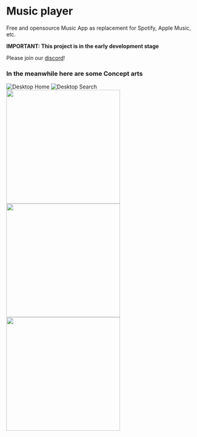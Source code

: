 # Music player
Free and opensource Music App as replacement for Spotify, Apple Music, etc. 

**IMPORTANT: This project is in the early development stage**

Please join our [discord](https://discord.gg/PEX37vvWyU)!

### In the meanwhile here are some Concept arts
![Desktop Home](https://user-images.githubusercontent.com/70103896/221834084-8e917ffe-4efb-4760-9591-b170ccc8f7a7.png)
![Desktop Search](https://user-images.githubusercontent.com/70103896/221834103-e7ea8160-c74b-4cdc-a99c-7a7d62b8260a.png)
<img src="https://user-images.githubusercontent.com/70103896/221834125-9f6fa159-915c-4154-bebf-d73edbe0e64d.png" width="300">
<img src="https://user-images.githubusercontent.com/70103896/221834137-55e22a6f-c994-4297-b8b5-3b6b75405ea5.png" width="300">
<img src="https://user-images.githubusercontent.com/70103896/221834152-063f0b6e-264b-498c-86a4-b2533e2a89ab.png" width="300">
